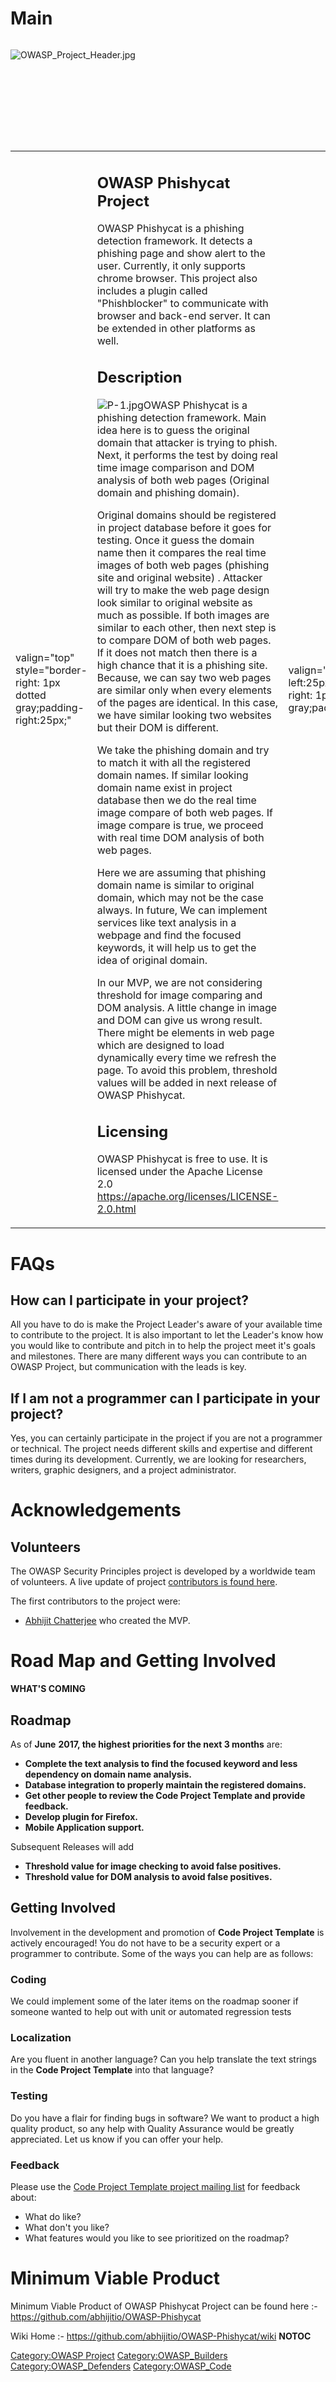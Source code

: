# Main

<div style="width:100%;height:160px;border:0,margin:0;overflow: hidden;">

![OWASP_Project_Header.jpg](OWASP_Project_Header.jpg
"OWASP_Project_Header.jpg")

</div>

<table>
<tbody>
<tr class="odd">
<td><p>valign="top" style="border-right: 1px dotted gray;padding-right:25px;"</p></td>
<td><h2 id="owasp_phishycat_project">OWASP Phishycat Project</h2>
<p>OWASP Phishycat is a phishing detection framework. It detects a phishing page and show alert to the user. Currently, it only supports chrome browser. This project also includes a plugin called "Phishblocker" to communicate with browser and back-end server. It can be extended in other platforms as well.</p>
<h2 id="description">Description</h2>
<p><img src="P-1.jpg" title="fig:P-1.jpg" alt="P-1.jpg" />OWASP Phishycat is a phishing detection framework. Main idea here is to guess the original domain that attacker is trying to phish. Next, it performs the test by doing real time image comparison and DOM analysis of both web pages (Original domain and phishing domain).</p>
<p>Original domains should be registered in project database before it goes for testing. Once it guess the domain name then it compares the real time images of both web pages (phishing site and original website) . Attacker will try to make the web page design look similar to original website as much as possible. If both images are similar to each other, then next step is to compare DOM of both web pages. If it does not match then there is a high chance that it is a phishing site. Because, we can say two web pages are similar only when every elements of the pages are identical. In this case, we have similar looking two websites but their DOM is different.</p>
<p>We take the phishing domain and try to match it with all the registered domain names. If similar looking domain name exist in project database then we do the real time image compare of both web pages. If image compare is true, we proceed with real time DOM analysis of both web pages.</p>
<p>Here we are assuming that phishing domain name is similar to original domain, which may not be the case always. In future, We can implement services like text analysis in a webpage and find the focused keywords, it will help us to get the idea of original domain.</p>
<p>In our MVP, we are not considering threshold for image comparing and DOM analysis. A little change in image and DOM can give us wrong result. There might be elements in web page which are designed to load dynamically every time we refresh the page. To avoid this problem, threshold values will be added in next release of OWASP Phishycat.</p>
<h2 id="licensing">Licensing</h2>
<p>OWASP Phishycat is free to use. It is licensed under the Apache License 2.0 <a href="https://apache.org/licenses/LICENSE-2.0.html">https://apache.org/licenses/LICENSE-2.0.html</a></p></td>
<td><p>valign="top" style="padding-left:25px;width:200px;border-right: 1px dotted gray;padding-right:25px;"</p></td>
<td><h2 id="project_resources">Project Resources</h2>
<p>Current github: <a href="https://github.com/abhijitio/OWASP-Phishycat"><a href="https://github.com/abhijitio/">https://github.com/abhijitio/</a></a></p>
<p><a href="https://github.com/abhijitio/OWASP-Phishycat">Source Code</a></p>
<p><a href="https://github.com/abhijitio/OWASP-Phishycat/wiki/About-OWASP-PhishyCat">Documentation</a></p>
<p><a href="https://github.com/abhijitio/OWASP-Phishycat/wiki">Wiki Home Page</a></p>
<p><a href="https://github.com/abhijitio/OWASP-Phishycat/issues">Issue Tracker</a></p>
<p><a href="https://www.owasp.org/index.php/Kolkata">OWASP Kolkata</a></p>
<h2 id="project_leader">Project Leader</h2>
<p><a href="User:Abhijitio" title="wikilink">Abhijit Chatterjee</a></p>
<h2 id="related_projects">Related Projects</h2>
<ul>
<li><a href="https://www.owasp.org/index.php/Phishing">Phishing</a></li>
<li><a href="https://www.owasp.org/index.php/Content_Spoofing">Content_Spoofing</a></li>
</ul>
<h2 id="classifications">Classifications</h2>
<table>
<tbody>
<tr class="odd">
<td><p>colspan="2" align="center"</p></td>
<td><figure>
<img src="Project_Type_Files_CODE.jpg" title="Project_Type_Files_CODE.jpg" alt="Project_Type_Files_CODE.jpg" /><figcaption>Project_Type_Files_CODE.jpg</figcaption>
</figure></td>
</tr>
<tr class="even">
<td><p>rowspan="2" align="center" valign="top" width="50%"</p></td>
<td><figure>
<img src="Owasp-incubator-trans-85.png" title="Owasp-incubator-trans-85.png" alt="Owasp-incubator-trans-85.png" /><figcaption>Owasp-incubator-trans-85.png</figcaption>
</figure></td>
</tr>
<tr class="odd">
<td><p>align="center" valign="top" width="50%"</p></td>
<td><figure>
<img src="Owasp-defenders-small.png" title="Owasp-defenders-small.png" alt="Owasp-defenders-small.png" /><figcaption>Owasp-defenders-small.png</figcaption>
</figure></td>
</tr>
<tr class="even">
<td><p>colspan="2" align="center"</p></td>
<td><figure>
<img src="Agplv3-155x51.png" title="Agplv3-155x51.png" alt="Agplv3-155x51.png" /><figcaption>Agplv3-155x51.png</figcaption>
</figure></td>
</tr>
</tbody>
</table></td>
<td><p>valign="top" style="padding-left:25px;width:200px;"</p></td>
<td><h2 id="news_and_events">News and Events</h2>
<ul>
<li>[18 May 2017] 1.0 Release Candidate is available for download. Any feedback (good or bad) in the next few weeks would be greatly appreciated.</li>
</ul></td>
</tr>
</tbody>
</table>

# FAQs

## How can I participate in your project?

All you have to do is make the Project Leader's aware of your available
time to contribute to the project. It is also important to let the
Leader's know how you would like to contribute and pitch in to help the
project meet it's goals and milestones. There are many different ways
you can contribute to an OWASP Project, but communication with the leads
is key.

## If I am not a programmer can I participate in your project?

Yes, you can certainly participate in the project if you are not a
programmer or technical. The project needs different skills and
expertise and different times during its development. Currently, we are
looking for researchers, writers, graphic designers, and a project
administrator.

# Acknowledgements

## Volunteers

The OWASP Security Principles project is developed by a worldwide team
of volunteers. A live update of project [contributors is found
here](https://github.com/abhijitio/OWASP-Phishycat).

The first contributors to the project were:

  - [Abhijit Chatterjee](https://www.owasp.org/index.php/User:Abhijitio)
    who created the MVP.

# Road Map and Getting Involved

**WHAT'S COMING**

## Roadmap

As of **June** <strong>2017, the highest priorities for the next 3
months</strong> are: <strong>

  - Complete the text analysis to find the focused keyword and less
    dependency on domain name analysis.
  - Database integration to properly maintain the registered domains.
  - Get other people to review the Code Project Template and provide
    feedback.
  - Develop plugin for Firefox.
  - Mobile Application support.

</strong>

Subsequent Releases will add <strong>

  - Threshold value for image checking to avoid false positives.
  - Threshold value for DOM analysis to avoid false positives.

</strong>

## Getting Involved

Involvement in the development and promotion of <strong>Code Project
Template</strong> is actively encouraged\! You do not have to be a
security expert or a programmer to contribute. Some of the ways you can
help are as follows:

### Coding

We could implement some of the later items on the roadmap sooner if
someone wanted to help out with unit or automated regression tests

### Localization

Are you fluent in another language? Can you help translate the text
strings in the <strong>Code Project Template</strong> into that
language?

### Testing

Do you have a flair for finding bugs in software? We want to product a
high quality product, so any help with Quality Assurance would be
greatly appreciated. Let us know if you can offer your help.

### Feedback

Please use the [Code Project Template project mailing
list](https://lists.owasp.org/mailman/listinfo/OWASP_Code_Project_Template)
for feedback about:

  - What do like?
  - What don't you like?
  - What features would you like to see prioritized on the roadmap?

# Minimum Viable Product

Minimum Viable Product of OWASP Phishycat Project can be found here :-
<https://github.com/abhijitio/OWASP-Phishycat>

Wiki Home :- <https://github.com/abhijitio/OWASP-Phishycat/wiki>
__NOTOC__ <headertabs></headertabs>

[Category:OWASP Project](Category:OWASP_Project "wikilink")
[Category:OWASP_Builders](Category:OWASP_Builders "wikilink")
[Category:OWASP_Defenders](Category:OWASP_Defenders "wikilink")
[Category:OWASP_Code](Category:OWASP_Code "wikilink")